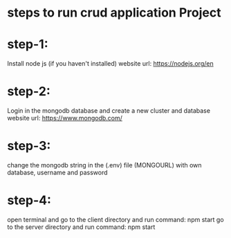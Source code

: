 steps to run crud application Project
=============================

step-1:
======
Install node js (if you haven't installed)
website url: https://nodejs.org/en

step-2:
======
Login in the mongodb database and create a new cluster and database
website url: https://www.mongodb.com/

step-3:
======
change the mongodb string in the (.env) file (MONGOURL) with own database, username and password

step-4:
======
open terminal and go to the client directory and run command: npm start
go to the server directory and run command: npm start
